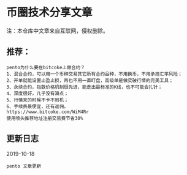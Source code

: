 # 币圈技术分享文章

注：本仓库中文章来自互联网，侵权删除。

## 推荐：
```
pento为什么要在bitcoke上做合约？ 
1、混合合约，可以用一个币种交易其它所有合约品种，不用换币，不用承担汇率风险；
2、开单就能设置止盈止损，再也不用一直盯盘，高级单是做突破行情的完美工具；
3、永续合约，指数价格机制很先进，能走出最标准的K线，也不可能会扎针；
4、深度很好，几乎没有滑点；
5、行情来的时候不卡不宕机；
6、手续费最便宜，还有返佣。 
https://www.bitcoke.com/WiM4Rr
使用喷头推荐地址注册交易费节省30%
```

## 更新日志

2019-10-18

```
pento 文章更新
```

